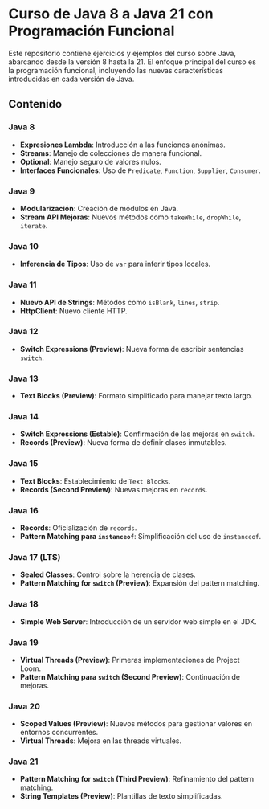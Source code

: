 # Curso de Java 8 a Java 21 con Programación Funcional

Este repositorio contiene ejercicios y ejemplos del curso sobre Java, abarcando desde la versión 8 hasta la 21. El enfoque principal del curso es la programación funcional, incluyendo las nuevas características introducidas en cada versión de Java.

## Contenido

### Java 8
- **Expresiones Lambda**: Introducción a las funciones anónimas.
- **Streams**: Manejo de colecciones de manera funcional.
- **Optional**: Manejo seguro de valores nulos.
- **Interfaces Funcionales**: Uso de `Predicate`, `Function`, `Supplier`, `Consumer`.

### Java 9
- **Modularización**: Creación de módulos en Java.
- **Stream API Mejoras**: Nuevos métodos como `takeWhile`, `dropWhile`, `iterate`.

### Java 10
- **Inferencia de Tipos**: Uso de `var` para inferir tipos locales.

### Java 11
- **Nuevo API de Strings**: Métodos como `isBlank`, `lines`, `strip`.
- **HttpClient**: Nuevo cliente HTTP.

### Java 12
- **Switch Expressions (Preview)**: Nueva forma de escribir sentencias `switch`.

### Java 13
- **Text Blocks (Preview)**: Formato simplificado para manejar texto largo.

### Java 14
- **Switch Expressions (Estable)**: Confirmación de las mejoras en `switch`.
- **Records (Preview)**: Nueva forma de definir clases inmutables.

### Java 15
- **Text Blocks**: Establecimiento de `Text Blocks`.
- **Records (Second Preview)**: Nuevas mejoras en `records`.

### Java 16
- **Records**: Oficialización de `records`.
- **Pattern Matching para `instanceof`**: Simplificación del uso de `instanceof`.

### Java 17 (LTS)
- **Sealed Classes**: Control sobre la herencia de clases.
- **Pattern Matching for `switch` (Preview)**: Expansión del pattern matching.

### Java 18
- **Simple Web Server**: Introducción de un servidor web simple en el JDK.

### Java 19
- **Virtual Threads (Preview)**: Primeras implementaciones de Project Loom.
- **Pattern Matching para `switch` (Second Preview)**: Continuación de mejoras.

### Java 20
- **Scoped Values (Preview)**: Nuevos métodos para gestionar valores en entornos concurrentes.
- **Virtual Threads**: Mejora en las threads virtuales.

### Java 21
- **Pattern Matching for `switch` (Third Preview)**: Refinamiento del pattern matching.
- **String Templates (Preview)**: Plantillas de texto simplificadas.

